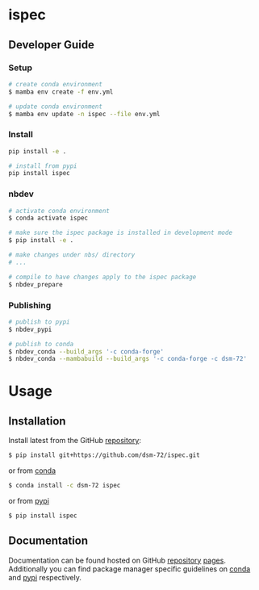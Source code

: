 # ispec

<!-- WARNING: THIS FILE WAS AUTOGENERATED! DO NOT EDIT! -->

## Developer Guide

### Setup

``` sh
# create conda environment
$ mamba env create -f env.yml

# update conda environment
$ mamba env update -n ispec --file env.yml
```

### Install

``` sh
pip install -e .

# install from pypi
pip install ispec
```

### nbdev

``` sh
# activate conda environment
$ conda activate ispec

# make sure the ispec package is installed in development mode
$ pip install -e .

# make changes under nbs/ directory
# ...

# compile to have changes apply to the ispec package
$ nbdev_prepare
```

### Publishing

``` sh
# publish to pypi
$ nbdev_pypi

# publish to conda
$ nbdev_conda --build_args '-c conda-forge'
$ nbdev_conda --mambabuild --build_args '-c conda-forge -c dsm-72'
```

# Usage

## Installation

Install latest from the GitHub
[repository](https://github.com/dsm-72/ispec):

``` sh
$ pip install git+https://github.com/dsm-72/ispec.git
```

or from [conda](https://anaconda.org/dsm-72/ispec)

``` sh
$ conda install -c dsm-72 ispec
```

or from [pypi](https://pypi.org/project/ispec/)

``` sh
$ pip install ispec
```

## Documentation

Documentation can be found hosted on GitHub
[repository](https://github.com/dsm-72/ispec)
[pages](https://dsm-72.github.io/ispec/). Additionally you can find
package manager specific guidelines on
[conda](https://anaconda.org/dsm-72/ispec) and
[pypi](https://pypi.org/project/ispec/) respectively.
